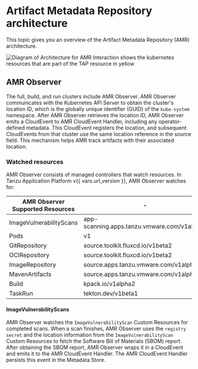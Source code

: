 # Artifact Metadata Repository architecture

This topic gives you an overview of the Artifact Metadata Repository (AMR) architecture.

![Diagram of Architecture for AMR Interaction shows the kubernetes resources that are part of the TAP resource in yellow](../images/amr-arch.png)

## <a id='amr-observer'></a> AMR Observer

The full, build, and run clusters include AMR Observer.
AMR Observer communicates with the Kubernetes API Server to obtain the cluster's 
location ID, which is the globally unique identifier (GUID) of the `kube-system` 
namespace. 
After AMR Observer retrieves the location ID, AMR Observer emits a CloudEvent to 
AMR CloudEvent Handler, including any operator-defined metadata. 
This CloudEvent registers the location, and subsequent CloudEvents from that 
cluster use the same location reference in the source field. 
This mechanism helps AMR track artifacts with their associated location.

### <a id='watched-resources'></a> Watched resources

AMR Observer consists of managed controllers that watch resources. In Tanzu
Application Platform v{{ vars.url_version }}, AMR Observer watches for:

<table>
  <thead>
    <tr>
      <th>AMR Observer Supported Resources</th>
      <th>-</th>
    </tr>
  </thead>
  <tbody>
    <tr>
      <td>ImageVulnerabilityScans</td>
      <td>app-scanning.apps.tanzu.vmware.com/v1alpha1</td>
    </tr>
    <tr>
      <td>Pods</td>
      <td>v1</td>
    </tr>
    <tr>
      <td>GitRepository</td>
      <td>source.toolkit.fluxcd.io/v1beta2</td>
    </tr>
    <tr>
      <td>OCIRepository</td>
      <td>source.toolkit.fluxcd.io/v1beta2</td>
    </tr>
    <tr>
      <td>ImageRepository</td>
      <td>source.apps.tanzu.vmware.com/v1alpha1</td>
    </tr>
    <tr>
      <td>MavenArtifacts</td>
      <td>source.apps.tanzu.vmware.com/v1alpha1</td>
    </tr>
    <tr>
      <td>Build</td>
      <td>kpack.io/v1alpha2</td>
    </tr>
    <tr>
      <td>TaskRun</td>
      <td>tekton.dev/v1beta1</td>
    </tr>
  </tbody>
</table>

#### <a id='imagevulnerabilityscans'></a> ImageVulnerabilityScans

AMR Observer watches the `ImageVulnerabilityScan` Custom Resources for
completed scans. When a scan finishes, AMR Observer uses the 
`registry secret` and the location information from the `ImageVulnerabilityScan` 
Custom Resources to fetch the Software Bill of Materials (SBOM) report. 
After obtaining the SBOM report, AMR Observer wraps it in a CloudEvent and emits 
it to the AMR CloudEvent Handler. The AMR CloudEvent Handler persists this event 
in the Metadata Store.
